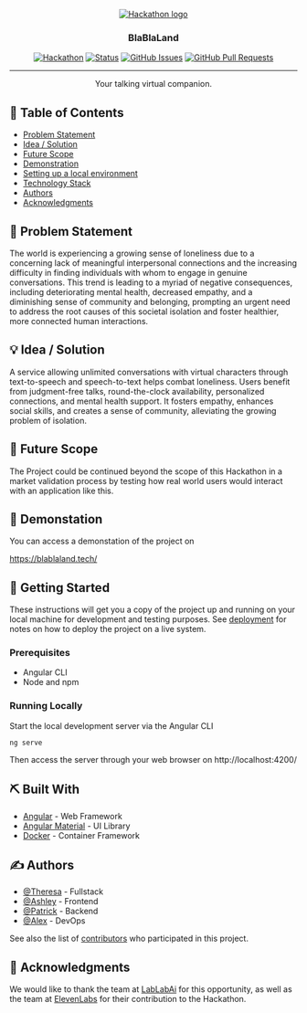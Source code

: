 <p align="center">
  <a href="https://lablab.ai/event/eleven-labs-ai-hackathon" rel="noopener">
 <img src="https://lablab.ai/_next/image?url=https%3A%2F%2Fstorage.googleapis.com%2Flablab-static-eu%2Fimages%252Fevents%252Fcljh21tkq000035715n61ieja%252Fcljh21tkq000035715n61ieja_zq033em_imageLink.jpg&w=1080&q=75" alt="Hackathon logo"></a>
</p>
<h3 align="center">BlaBlaLand</h3>

<div align="center">

[![Hackathon](https://img.shields.io/badge/Elevenlabs-Hackathon-orange.svg)](https://lablab.ai/event/eleven-labs-ai-hackathon)
[![Status](https://img.shields.io/badge/status-active-success.svg)]()
[![GitHub Issues](https://img.shields.io/github/issues/BlaBlaLandOrg/frontend.svg)](https://github.com/BlaBlaLandOrg/frontend/issues)
[![GitHub Pull Requests](https://img.shields.io/github/issues-pr/BlaBlaLandOrg/frontend.svg)](https://github.com/BlaBlaLandOrg/frontend/pulls)

</div>

---

<p align="center"> Your talking virtual companion.
    <br> 
</p>

## 📝 Table of Contents

- [Problem Statement](#problem_statement)
- [Idea / Solution](#idea)
- [Future Scope](#future_scope)
- [Demonstration](#demo)
- [Setting up a local environment](#getting_started)
- [Technology Stack](#tech_stack)
- [Authors](#authors)
- [Acknowledgments](#acknowledgments)

## 🧐 Problem Statement <a name = "problem_statement"></a>

The world is experiencing a growing sense of loneliness due to a concerning lack of meaningful interpersonal connections and the increasing difficulty in finding individuals with whom to engage in genuine conversations. This trend is leading to a myriad of negative consequences, including deteriorating mental health, decreased empathy, and a diminishing sense of community and belonging, prompting an urgent need to address the root causes of this societal isolation and foster healthier, more connected human interactions.

## 💡 Idea / Solution <a name = "idea"></a>

A service allowing unlimited conversations with virtual characters through text-to-speech and speech-to-text helps combat loneliness. Users benefit from judgment-free talks, round-the-clock availability, personalized connections, and mental health support. It fosters empathy, enhances social skills, and creates a sense of community, alleviating the growing problem of isolation.

## 🚀 Future Scope <a name = "future_scope"></a>

The Project could be continued beyond the scope of this Hackathon in a market validation process by testing how real world users would interact with an application like this.


## 🎈 Demonstation <a name="demo"></a>

You can access a demonstation of the project on

https://blablaland.tech/

## 🏁 Getting Started <a name = "getting_started"></a>

These instructions will get you a copy of the project up and running on your local machine for development
and testing purposes. See [deployment](#deployment) for notes on how to deploy the project on a live system.

### Prerequisites


- Angular CLI
- Node and npm


### Running Locally

Start the local development server via the Angular CLI

```
ng serve
```

Then access the server through your web browser on http://localhost:4200/

## ⛏️ Built With <a name = "tech_stack"></a>

- [Angular](https://angular.io/) - Web Framework
- [Angular Material](https://material.angular.io/) - UI Library
- [Docker](https://www.docker.com/) - Container Framework

## ✍️ Authors <a name = "authors"></a>

- [@Theresa](https://github.com/ttobollik) - Fullstack
- [@Ashley](https://github.com/AshleyBekemeier) - Frontend
- [@Patrick](https://github.com/grumpyp) - Backend
- [@Alex](https://github.com/Casraw) - DevOps

See also the list of [contributors](https://github.com/BlaBlaLandOrg/frontend/graphs/contributors)
who participated in this project.

## 🎉 Acknowledgments <a name = "acknowledgments"></a>

We would like to thank the team at [LabLabAi](https://lablab.ai/) for this opportunity, as well as the team at [ElevenLabs](https://elevenlabs.io/) for their contribution to the Hackathon.
